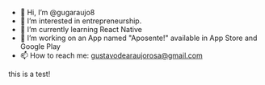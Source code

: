 - 👋 Hi, I’m @gugaraujo8
- 👀 I’m interested in entrepreneurship.
- 🌱 I’m currently learning React Native
- 💞️ I’m working on an App named "Aposente!" available in App Store and Google Play
- 📫 How to reach me: gustavodearaujorosa@gmail.com

this is a test!
<!---
gugaraujo8/gugaraujo8 is a ✨ special ✨ repository because its `README.md` (this file) appears on your GitHub profile.
You can click the Preview link to take a look at your changes.
--->
